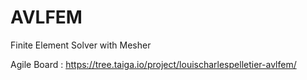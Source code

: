 # AVLFEM
Finite Element Solver with Mesher

Agile Board : https://tree.taiga.io/project/louischarlespelletier-avlfem/